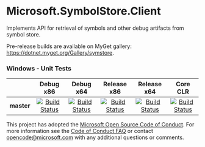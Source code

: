 # Microsoft.SymbolStore.Client

Implements API for retrieval of symbols and other debug artifacts from symbol store.

Pre-release builds are available on MyGet gallery: https://dotnet.myget.org/Gallery/symstore.

[//]: # (Begin current test results)

### Windows - Unit Tests
||Debug x86|Debug x64|Release x86|Release x64|Core CLR
|:--:|:--:|:--:|:--:|:--:|:--:|
|**master**|[![Build Status](http://dotnet-ci.cloudapp.net/job/dotnet_symstore/job/master/job/windows_debug_unit32/badge/icon)](http://dotnet-ci.cloudapp.net/job/dotnet_symstore/job/master/job/windows_debug_unit32/)|[![Build Status](http://dotnet-ci.cloudapp.net/job/dotnet_symstore/job/master/job/windows_debug_unit64/badge/icon)](http://dotnet-ci.cloudapp.net/job/dotnet_symstore/job/master/job/windows_debug_unit64/)|[![Build Status](http://dotnet-ci.cloudapp.net/job/dotnet_symstore/job/master/job/windows_release_unit32/badge/icon)](http://dotnet-ci.cloudapp.net/job/dotnet_symstore/job/master/job/windows_release_unit32/)|[![Build Status](http://dotnet-ci.cloudapp.net/job/dotnet_symstore/job/master/job/windows_release_unit64/badge/icon)](http://dotnet-ci.cloudapp.net/job/dotnet_symstore/job/master/job/windows_release_unit64/)|[![Build Status](http://dotnet-ci.cloudapp.net/job/dotnet_symstore/job/master/job/windows_release_core/badge/icon)](http://dotnet-ci.cloudapp.net/job/dotnet_symstore/job/master/job/windows_release_core/)

[//]: # (End current test results)

This project has adopted the [Microsoft Open Source Code of Conduct](https://opensource.microsoft.com/codeofconduct/).  For more information see the [Code of Conduct FAQ](https://opensource.microsoft.com/codeofconduct/faq/) or contact [opencode@microsoft.com](mailto:opencode@microsoft.com) with any additional questions or comments.

